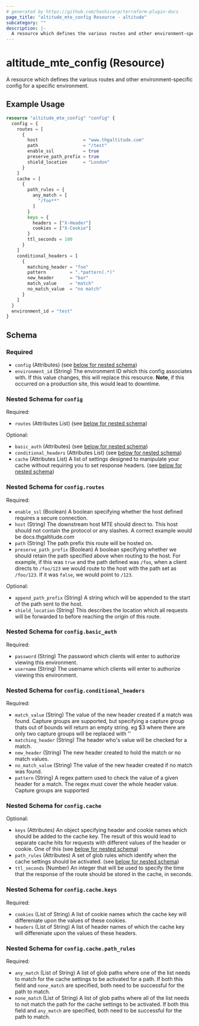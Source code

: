 ```yaml
---
# generated by https://github.com/hashicorp/terraform-plugin-docs
page_title: "altitude_mte_config Resource - altitude"
subcategory: ""
description: |-
  A resource which defines the various routes and other environment-specific config for a specific environment.
---
```


# altitude_mte_config (Resource)

A resource which defines the various routes and other environment-specific config for a specific environment.

## Example Usage

```terraform
resource "altitude_mte_config" "config" {
  config = {
    routes = [
      {
        host                 = "www.thgaltitude.com"
        path                 = "/test"
        enable_ssl           = true
        preserve_path_prefix = true
        shield_location      = "London"
      }
    ]
    cache = [
      {
        path_rules = {
          any_match = [
            "/foo**"
          ]
        }
        keys = {
          headers = ["X-Header"]
          cookies = ["X-Cookie"]
        }
        ttl_seconds = 100
      }
    ]
    conditional_headers = [
      {
        matching_header = "foo"
        pattern         = ".*pattern(.*)"
        new_header      = "bar"
        match_value     = "match"
        no_match_value  = "no match"
      }
    ]
  }
  environment_id = "test"
}
```

<!-- schema generated by tfplugindocs -->
## Schema

### Required

- `config` (Attributes) (see [below for nested schema](#nestedatt--config))
- `environment_id` (String) The environment ID which this config associates with. If this value changes, this will replace this resource. **Note**, if this occurred on a production site, this would lead to downtime.

<a id="nestedatt--config"></a>
### Nested Schema for `config`

Required:

- `routes` (Attributes List) (see [below for nested schema](#nestedatt--config--routes))

Optional:

- `basic_auth` (Attributes) (see [below for nested schema](#nestedatt--config--basic_auth))
- `conditional_headers` (Attributes List) (see [below for nested schema](#nestedatt--config--conditional_headers))
- `cache` (Attributes List) A list of settings designed to manipulate your cache without requiring you to set response headers. (see [below for nested schema](#nestedatt--config--cache))

<a id="nestedatt--config--routes"></a>
### Nested Schema for `config.routes`

Required:

- `enable_ssl` (Boolean) A boolean specifying whether the host defined requires a secure connection.
- `host` (String) The downstream host MTE should direct to. This host should not contain the protocol or any slashes. A correct example would be docs.thgaltitude.com
- `path` (String) The path prefix this route will be hosted on.
- `preserve_path_prefix` (Boolean) A boolean specifying whether we should retain the path specified above when routing to the host. For example, if this was `true` and the path defined was `/foo`, when a client directs to `/foo/123` we would route to the host with the path set as `/foo/123`. If it was `false`, we would point to `/123`.

Optional:

- `append_path_prefix` (String) A string which will be appended to the start of the path sent to the host.
- `shield_location` (String) This describes the location which all requests will be forwarded to before reaching the origin of this route.


<a id="nestedatt--config--basic_auth"></a>
### Nested Schema for `config.basic_auth`

Required:

- `password` (String) The password which clients will enter to authorize viewing this environment.
- `username` (String) The username which clients will enter to authorize viewing this environment.


<a id="nestedatt--config--conditional_headers"></a>
### Nested Schema for `config.conditional_headers`

Required:

- `match_value` (String) The value of the new header created if a match was found. Capture groups are supported, but specifying a capture group thats out of bounds will return an empty string. eg $3 where there are only two capture groups will be replaced with ''
- `matching_header` (String) The header who's value will be checked for a match.
- `new_header` (String) The new header created to hold the match or no match values.
- `no_match_value` (String) The value of the new header created if no match was found.
- `pattern` (String) A regex pattern used to check the value of a given header for a match. The regex must cover the whole header value. Capture groups are supported
<a id="nestedatt--config--cache"></a>
### Nested Schema for `config.cache`

Optional:

- `keys` (Attributes) An object specifying header and cookie names which should be added to the cache key. The result of this would lead to separate cache hits for requests with different values of the header or cookie. One of this (see [below for nested schema](#nestedatt--config--cache--keys))
- `path_rules` (Attributes) A set of glob rules which identify when the cache settings should be activated. (see [below for nested schema](#nestedatt--config--cache--path_rules))
- `ttl_seconds` (Number) An integer that will be used to specify the time that the response of the route should be stored in the cache, in seconds.

<a id="nestedatt--config--cache--keys"></a>
### Nested Schema for `config.cache.keys`

Required:

- `cookies` (List of String) A list of cookie names which the cache key will differeniate upon the values of these cookies.
- `headers` (List of String) A list of header names of which the cache key will differeniate upon the values of these headers.


<a id="nestedatt--config--cache--path_rules"></a>
### Nested Schema for `config.cache.path_rules`

Required:

- `any_match` (List of String) A list of glob paths where one of the list needs to match for the cache settings to be activated for a path. If both this field and `none_match` are specified, both need to be successful for the path to match.
- `none_match` (List of String) A list of glob paths where all of the list needs to not match the path for the cache settings to be activated. If both this field and `any_match` are specified, both need to be successful for the path to match.
